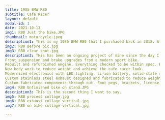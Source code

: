 ```yaml
---
title: 1985 BMW R80
subtitle: Cafe Racer
layout: default
modal-id: 1
date: 2021-10-13
img1: R80 Just the bike.JPG
thumbnail: motorcycle.jpeg
description1: This is my 1985 BMW R80 that I purchased back in 2018. At the time, I knew nothing about mechanics, cars, motorcycles ect. It was my senior year in college and I was in an internal combustions engines class. As a group project for the class, a friend and I rebuilt the top end of his dirtbike engine with some upgrades. This was my first glimpse into motorcycles and engines. After I graduated, I decided that I wanted a bike of my own to tinker with and ride. I was drawn to the cafe racer style that I had seen on the internet but as I looked into this further, I learned that the mantra of this genre of motorcycles is "built not bought". In other words, if I wanted one of these, I would have to build it myself. Cafe racer is a term that has grown to capture many variations of custom motorcycles. To me, the essence of it is to take an old, cheap, "donor" bike and give it a new lease on life. Make it faster. Make it lighter. Make it more reliable. Make it look good. 
img2: R80 Before pic.jpg
img3: R80 clear shot.jpg
description2: THis has been an ongoing project of mine since the day I bought it and I have done more to it than I can remember. Some of the notable changes made are as follows.
Front suspension and brake upgrades from a modern sport bike.
Rebuilt and refurbished engine. Everything checked to be within spec. Replaced all seals, and bearings, worn components.
New body work to reduce weight and achieve the cafe racer look.
Modernized electronics with LED lighting, Li-ion battery, solid-state relay, digital speedo, etc.
Custom stainless steel exhaust designed and fabricated to reduce weight and achieve cafe racer look.
Custom fabricated components through out. Foot pegs, brackets, license plate mount, seat pan, etc.
img4: R80 Unfinished bike on stand.JPG
description3: This is the second thing I want to say.
img5: R80 process collage.jpg
img6: R80 exhaust collage vertical.jpg
img7: R80 on bike collage vertical.jpg

---
```

